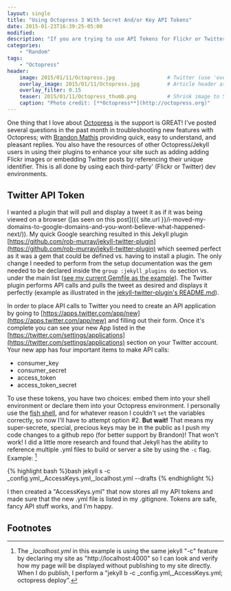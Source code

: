 ```yaml
---
layout: single
title: "Using Octopress 3 With Secret And/or Key API Tokens"
date: 2015-01-23T16:39:25-05:00
modified:
description: "If you are trying to use API Tokens for Flickr or Twitter, here is smart option"
categories:
    - "Random"
tags:
    - "Octopress"
header:
    image: 2015/01/11/Octopress.jpg					# Twitter (use 'overlay_image')
    overlay_image: 2015/01/11/Octopress.jpg		    # Article header at 2048x768
    overlay_filter: 0.15
    teaser: 2015/01/11/Octopress_thumb.png 			# Shrink image to 575 width
    caption: "Photo credit: [**Octopress**](http://octopress.org)"
---
```


One thing that I love about [Octopress][octopress] is the support is GREAT!  I've posted several questions in the past month in troubleshooting new features with Octopress; with [Brandon Mathis][imathis] providing quick, easy to understand, and pleasant replies.  You also have the resources of other Octopress/Jekyll users in using their plugins to enhance your site such as adding adding Flickr images or embedding Twitter posts by referencing their unique identifier.  This is all done by using each third-party' (Flickr or Twitter) dev environments.

Twitter API Token
---

I wanted a plugin that will pull and display a tweet it as if it was being viewed on a browser ([as seen on this post]({{ site.url }}/i-moved-my-domains-to-google-domains-and-you-wont-believe-what-happened-next/)).  My quick Google searching resulted in this Jekyll plugin [https://github.com/rob-murray/jekyll-twitter-plugin](https://github.com/rob-murray/jekyll-twitter-plugin) which seemed perfect as it was a gem that could be defined vs. having to install a plugin.  The only change I needed to perform from the setup documentation was the gem needed to be declared inside the ```group :jekyll_plugins do``` section vs. under the main list ([see my current Gemfile as the example][gemfile]).  The Twitter plugin performs API calls and pulls the tweet as desired and displays it perfectly (example as illustrated in the [jekyll-twitter-plugin's README.md][readme]).

In order to place API calls to Twitter you need to create an API application by going to [https://apps.twitter.com/app/new](https://apps.twitter.com/app/new) and filling out their form. Once it's complete you can see your new App listed in the [https://twitter.com/settings/applications](https://twitter.com/settings/applications) section on your Twitter account.  Your new app has four important items to make API calls:

- consumer_key
- consumer_secret
- access_token
- access_token_secret

To use these tokens, you have two choices: embed them into your shell environment or declare them into your Octopress environment.  I personally use the [fish shell][fish], and for whatever reason I couldn't ```set``` the variables correctly, so now I'll have to attempt option #2.  **But wait!**  That means my super-secrete, special, precious keys may be in the public as I push my code changes to a github repo (for better support by Brandon)!  That won't work!  I did a little more research and found that Jekyll has the ability to reference multiple .yml files to build or server a site by using the ```-c``` flag.  Example: [^1]

{% highlight bash %}bash
jekyll s -c _config.yml,_AccessKeys.yml,_localhost.yml --drafts
{% endhighlight %}

I then created a "AccessKeys.yml" that now stores all my API tokens and made sure that the new .yml file is listed in my .gitignore.  Tokens are safe, fancy API stuff works, and I'm happy.

Footnotes
---

[^1]: The *_localhost.yml* in this example is using the same jekyll "-c" feature by declaring my site as "http://localhost:4000" so I can look and verify how my page will be displayed without publishing to my site directly.  When I do publish, I perform a "jekyll b -c _config.yml,_AccessKeys.yml; octopress deploy".

[octopress]: http://octopress.org
[imathis]: https://github.com/imathis
[gemfile]: https://github.com/justinrummel/jr.com-hpstr/blob/master/Gemfile
[readme]: https://github.com/rob-murray/jekyll-twitter-plugin/blob/master/README.md
[fish]: http://fishshell.com
